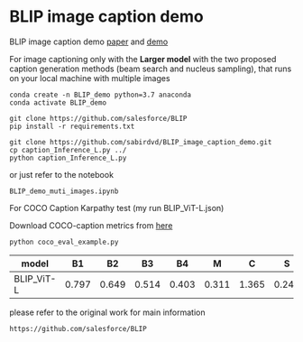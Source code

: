 # BLIP image caption demo
BLIP image caption demo [paper](https://arxiv.org/abs/2201.12086) and [demo](https://colab.research.google.com/github/salesforce/BLIP/blob/main/demo.ipynb)

For image captioning only with the **Larger model** with the two proposed caption generation methods (beam search and nucleus sampling), that runs on your local machine with multiple images 
```
conda create -n BLIP_demo python=3.7 anaconda
conda activate BLIP_demo
```

```
git clone https://github.com/salesforce/BLIP
pip install -r requirements.txt

git clone https://github.com/sabirdvd/BLIP_image_caption_demo.git
cp caption_Inference_L.py ../
python caption_Inference_L.py
```
or just refer to the notebook 
```
BLIP_demo_muti_images.ipynb
```



For COCO Caption Karpathy test (my run BLIP_ViT-L.json) 

Download COCO-caption metrics from [here](https://github.com/salaniz/pycocoevalcap)

```
python coco_eval_example.py
```


| model   | B1|    B2 |    B3 |    B4 |     M |     C |     S |
| ------------- | ------------- |  ------------- | ------------- | ------------- | ------------- | ------------- | ------------ |
| BLIP_ViT-L   | 0.797  | 0.649 | 0.514 | 0.403 | 0.311 | 1.365 | 0.243 |






please refer to the original work for main information

```
https://github.com/salesforce/BLIP
```
